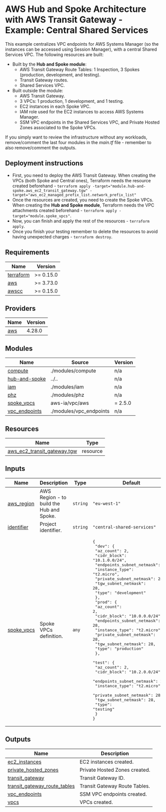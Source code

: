 <!-- BEGIN_TF_DOCS -->
# AWS Hub and Spoke Architecture with AWS Transit Gateway - Example: Central Shared Services

This example centralizes VPC endpoints for AWS Systems Manager (so the instances can be accessed using Session Manager), with a central Shared Services VPC. The following resources are built:

- Built by the **Hub and Spoke module**:
  - AWS Transit Gateway Route Tables: 1 Inspection, 3 Spokes (production, development, and testing).
  - Transit Gateway routes.
  - Shared Services VPC.
- Built outside the module:
  - AWS Transit Gateway.
  - 3 VPCs: 1 production, 1 development, and 1 testing.
  - EC2 instances in each Spoke VPC.
  - IAM role used for the EC2 instances to access AWS Systems Manager.
  - SSM VPC endpoints in the Shared Services VPC, and Private Hosted Zones associated to the Spoke VPCs.

If you simply want to review the infrastructure without any workloads, remove/comment the last four modules in the *main.tf* file - remember to also remove/comment the outputs.

## Deployment instructions

* First, you need to deploy the AWS Transit Gateway. When creating the VPCs (both Spoke and Central ones), Terraform needs the resource created beforehand - `terraform apply -target="module.hub-and-spoke.aws_ec2_transit_gateway.tgw" -target="aws_ec2_managed_prefix_list.network_prefix_list"`
* Once the resources are created, you need to create the Spoke VPCs. When creating the **Hub and Spoke module**, Terraform needs the VPC attachments created beforehand - `terraform apply -target="module.spoke_vpcs"`.
* Now, you can finish and apply the rest of the resources - `terraform apply`.
* Once you finish your testing remember to delete the resources to avoid having unexpected charges - `terraform destroy`.

## Requirements

| Name | Version |
|------|---------|
| <a name="requirement_terraform"></a> [terraform](#requirement\_terraform) | >= 0.15.0 |
| <a name="requirement_aws"></a> [aws](#requirement\_aws) | >= 3.73.0 |
| <a name="requirement_awscc"></a> [awscc](#requirement\_awscc) | >= 0.15.0 |

## Providers

| Name | Version |
|------|---------|
| <a name="provider_aws"></a> [aws](#provider\_aws) | 4.28.0 |

## Modules

| Name | Source | Version |
|------|--------|---------|
| <a name="module_compute"></a> [compute](#module\_compute) | ./modules/compute | n/a |
| <a name="module_hub-and-spoke"></a> [hub-and-spoke](#module\_hub-and-spoke) | ../.. | n/a |
| <a name="module_iam"></a> [iam](#module\_iam) | ./modules/iam | n/a |
| <a name="module_phz"></a> [phz](#module\_phz) | ./modules/phz | n/a |
| <a name="module_spoke_vpcs"></a> [spoke\_vpcs](#module\_spoke\_vpcs) | aws-ia/vpc/aws | = 2.5.0 |
| <a name="module_vpc_endpoints"></a> [vpc\_endpoints](#module\_vpc\_endpoints) | ./modules/vpc_endpoints | n/a |

## Resources

| Name | Type |
|------|------|
| [aws_ec2_transit_gateway.tgw](https://registry.terraform.io/providers/hashicorp/aws/latest/docs/resources/ec2_transit_gateway) | resource |

## Inputs

| Name | Description | Type | Default | Required |
|------|-------------|------|---------|:--------:|
| <a name="input_aws_region"></a> [aws\_region](#input\_aws\_region) | AWS Region - to build the Hub and Spoke. | `string` | `"eu-west-1"` | no |
| <a name="input_identifier"></a> [identifier](#input\_identifier) | Project identifier. | `string` | `"central-shared-services"` | no |
| <a name="input_spoke_vpcs"></a> [spoke\_vpcs](#input\_spoke\_vpcs) | Spoke VPCs definition. | `any` | <pre>{<br>  "dev": {<br>    "az_count": 2,<br>    "cidr_block": "10.1.0.0/24",<br>    "endpoints_subnet_netmask": 28,<br>    "instance_type": "t2.micro",<br>    "private_subnet_netmask": 28,<br>    "tgw_subnet_netmask": 28,<br>    "type": "development"<br>  },<br>  "prod": {<br>    "az_count": 2,<br>    "cidr_block": "10.0.0.0/24",<br>    "endpoints_subnet_netmask": 28,<br>    "instance_type": "t2.micro",<br>    "private_subnet_netmask": 28,<br>    "tgw_subnet_netmask": 28,<br>    "type": "production"<br>  },<br>  "test": {<br>    "az_count": 2,<br>    "cidr_block": "10.2.0.0/24",<br>    "endpoints_subnet_netmask": 28,<br>    "instance_type": "t2.micro",<br>    "private_subnet_netmask": 28,<br>    "tgw_subnet_netmask": 28,<br>    "type": "testing"<br>  }<br>}</pre> | no |

## Outputs

| Name | Description |
|------|-------------|
| <a name="output_ec2_instances"></a> [ec2\_instances](#output\_ec2\_instances) | EC2 instances created. |
| <a name="output_private_hosted_zones"></a> [private\_hosted\_zones](#output\_private\_hosted\_zones) | Private Hosted Zones created. |
| <a name="output_transit_gateway"></a> [transit\_gateway](#output\_transit\_gateway) | Transit Gateway ID. |
| <a name="output_transit_gateway_route_tables"></a> [transit\_gateway\_route\_tables](#output\_transit\_gateway\_route\_tables) | Transit Gateway Route Tables. |
| <a name="output_vpc_endpoints"></a> [vpc\_endpoints](#output\_vpc\_endpoints) | SSM VPC endpoints created. |
| <a name="output_vpcs"></a> [vpcs](#output\_vpcs) | VPCs created. |
<!-- END_TF_DOCS -->
